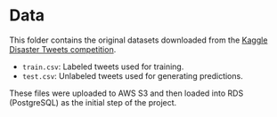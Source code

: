 # Data

This folder contains the original datasets downloaded from the [Kaggle Disaster Tweets competition](https://www.kaggle.com/competitions/nlp-getting-started).

- `train.csv`: Labeled tweets used for training.
- `test.csv`: Unlabeled tweets used for generating predictions.

These files were uploaded to AWS S3 and then loaded into RDS (PostgreSQL) as the initial step of the project.
